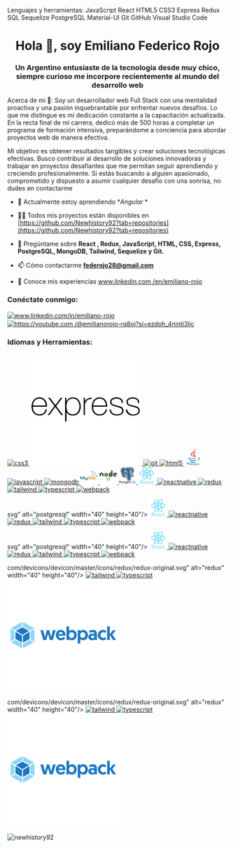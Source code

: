 Lenguajes y herramientas:
JavaScript  React HTML5  CSS3  Express Redux SQL Sequelize PostgreSQL Material-UI Git  GitHub  Visual Studio Code 
<h1 align="center">Hola 👋, soy Emiliano Federico Rojo</h1>
<h3 align="center">Un Argentino entusiaste de la tecnologia desde muy chico, siempre curioso me incorpore recientemente al mundo del desarrollo web</h3>
  Acerca de mi 💬:
Soy un desarrollador web Full Stack con una mentalidad proactiva y una pasión inquebrantable por enfrentar nuevos desafíos.
Lo que me distingue es mi dedicación constante a la capacitación actualizada. En la recta final de mi carrera, dedicó más de 500 horas a completar un programa de formación intensiva, preparándome a conciencia para abordar proyectos web de manera efectiva.

Mi objetivo es obtener resultados tangibles y crear soluciones tecnológicas efectivas. Busco contribuir al desarrollo de soluciones innovadoras y trabajar en proyectos desafiantes que me permitan seguir aprendiendo y creciendo profesionalmente.
Si estás buscando a alguien apasionado, comprometido y dispuesto a asumir cualquier desafío con una sonrisa, no dudes en contactarme
- 🌱 Actualmente estoy aprendiendo **Angular* *

- 👨‍💻 Todos mis proyectos están disponibles en [https://github.com/Newhistory92?tab=repositories](https://github.com/Newhistory92?tab=repositories)

- 💬 Pregúntame sobre **React , Redux, JavaScript, HTML, CSS, Express, PostgreSQL, MongoDB, Tailwind, Sequelize y Git.**

- 📫 Cómo contactarme **federojo28@gmail.com**

- 📄 Conoce mis experiencias [www.linkedin.com /en/emiliano-rojo](www.linkedin.com/en/emiliano-rojo)

<h3 align="left">Conéctate conmigo:</h3>
<p align="left">
<a href="https ://linkedin.com/in/www.linkedin.com/in/emiliano-rojo" target="blank"><img align="center" src="https://raw.githubusercontent.com/rahuldkjain/github -profile-readme-generator/master/src/images/icons/Social/linked-in-alt.svg" alt="www.linkedin.com/in/emiliano-rojo" height="30" width="40" /></a>
<a href="https://www.youtube.com/c/https://youtube.com/@emilianorojo-rq8oj?si=ezdoh_4ninti3ljc" target="blank"><img align= "center" src="https://raw.githubusercontent.com/rahuldkjain/github-profile-readme-generator/master/src/images/icons/Social/youtube.svg" alt="https://youtube.com /@emilianorojo-rq8oj?si=ezdoh_4ninti3ljc" height="30" width="40" /></a>
</p>

<h3 align="left">Idiomas y Herramientas:</h3>
<p align="left"> <a href="https://www.w3schools.com/css/" target="_blank" rel="noreferrer"> <img src="https://raw.githubusercontent. com/devicons/devicon/master/icons/css3/css3-original-wordmark.svg" alt="css3" width="40" height="40"/> </a> <a href="https:// expressjs.com" target="_blank" rel="noreferrer"> <img src="https://raw.githubusercontent.com/devicons/devicon/master/icons/express/express-original-wordmark.svg" alt= "express" ancho="40" alto="40"/> </a> <a href="https://git-scm.com/" target="_blank" rel="noreferrer"> <img src= "https://www.vectorlogo.zone/logos/git-scm/git-scm-icon.svg" alt="git" width="40" height="40"/> </a> <a href= "https://www.w3.org/html/" target="_blank" rel="noreferrer"> <img src="https://raw.githubusercontent.com/devicons/devicon/master/icons/html5/ html5-original-wordmark.svg" alt="html5" width="40" height="40"/> </a> <a href="https://www.java.com" target="_blank" rel ="noreferrer"> <img src="https://raw.githubusercontent.com/devicons/devicon/master/icons/java/java-original.svg" alt="java" width="40" height="40 "/> </a> <a href="https://developer.mozilla.org/en-US/docs/Web/JavaScript" target="_blank" rel="noreferrer"> <img src="https: //raw.githubusercontent.com/devicons/devicon/master/icons/javascript/javascript-original.svg" alt="javascript" width="40" height="40"/> </a> <a href=" https://www.mongodb.com/" target="_blank" rel="noreferrer"> <img src="https://raw.githubusercontent.com/devicons/devicon/master/icons/mongodb/mongodb-original -wordmark.svg" alt="mongodb" width="40" height="40"/> </a> <a href="https://www.mysql.com/" target="_blank" rel=" noreferrer"> <img src="https://raw.githubusercontent.com/devicons/devicon/master/icons/mysql/mysql-original-wordmark.svg" alt="mysql" width="40" height="40 "/> </a> <a href="https://nodejs.org" target="_blank" rel="noreferrer"> <img src="https://raw.githubusercontent.com/devicons/devicon/master/icons/nodejs/nodejs-original-wordmark.svg" alt="nodejs" width="40" height="40"/> </a> <a href="https:// www.postgresql.org" target="_blank" rel="noreferrer"> <img src="https://raw.githubusercontent.com/devicons/devicon/master/icons/postgresql/postgresql-original-wordmark.svg" alt="postgresql" width="40" height="40"/> </a> <a href="https://reactjs.org/" target="_blank" rel="noreferrer"> <img src= "https://raw.githubusercontent.com/devicons/devicon/master/icons/react/react-original-wordmark.svg" alt="react" width="40" height="40"/> </a> <a href="https://reactnative.dev/" target="_blank" rel="noreferrer"> <img src="https://reactnative.dev/img/header_logo.svg" alt="reactnative" ancho ="40" altura="40"/> </a> <a href="https://redux.js.org" target="_blank" rel="noreferrer"> <img src="https:// raw.githubusercontent.com/devicons/devicon/master/icons/redux/redux-original.svg" alt="redux" width="40" height="40"/> </a> <a href="https: //tailwindcss.com/" target="_blank" rel="noreferrer"> <img src="https://www.vectorlogo.zone/logos/tailwindcss/tailwindcss-icon.svg" alt="tailwind" width= "40" altura="40"/> </a> <a href="https://www.typescriptlang.org/" target="_blank" rel="noreferrer"> <img src="https:// raw.githubusercontent.com/devicons/devicon/master/icons/typescript/typescript-original.svg" alt="typescript" width="40" height="40"/> </a> <a href="https: //webpack.js.org" target="_blank" rel="noreferrer"> <img src="https://raw.githubusercontent.com/devicons/devicon/d00d0969292a6569d45b06d3f350f463a0107b0d/icons/webpack/webpack-original-wordmark. svg" alt="webpack" ancho="40" altura="40"/> </a> </p>svg" alt="postgresql" width="40" height="40"/> </a> <a href="https://reactjs.org/" target="_blank" rel="noreferrer"> <img src="https://raw.githubusercontent.com/devicons/devicon/master/icons/react/react-original-wordmark.svg" alt="react" width="40" height="40"/> </ a> <a href="https://reactnative.dev/" target="_blank" rel="noreferrer"> <img src="https://reactnative.dev/img/header_logo.svg" alt="reactnative " ancho="40" alto="40"/> </a> <a href="https://redux.js.org" target="_blank" rel="noreferrer"> <img src="https: //raw.githubusercontent.com/devicons/devicon/master/icons/redux/redux-original.svg" alt="redux" width="40" height="40"/> </a> <a href=" https://tailwindcss.com/" target="_blank" rel="noreferrer"> <img src="https://www.vectorlogo.zone/logos/tailwindcss/tailwindcss-icon.svg" alt="tailwind" ancho="40" alto="40"/> </a> <a href="https://www.typescriptlang.org/" target="_blank" rel="noreferrer"> <img src="https: //raw.githubusercontent.com/devicons/devicon/master/icons/typescript/typescript-original.svg" alt="typescript" width="40" height="40"/> </a> <a href=" https://webpack.js.org" target="_blank" rel="noreferrer"> <img src="https://raw.githubusercontent.com/devicons/devicon/d00d0969292a6569d45b06d3f350f463a0107b0d/icons/webpack/webpack-original- wordmark.svg" alt="webpack" width="40" height="40"/> </a> </p>svg" alt="postgresql" width="40" height="40"/> </a> <a href="https://reactjs.org/" target="_blank" rel="noreferrer"> <img src="https://raw.githubusercontent.com/devicons/devicon/master/icons/react/react-original-wordmark.svg" alt="react" width="40" height="40"/> </ a> <a href="https://reactnative.dev/" target="_blank" rel="noreferrer"> <img src="https://reactnative.dev/img/header_logo.svg" alt="reactnative " ancho="40" alto="40"/> </a> <a href="https://redux.js.org" target="_blank" rel="noreferrer"> <img src="https: //raw.githubusercontent.com/devicons/devicon/master/icons/redux/redux-original.svg" alt="redux" width="40" height="40"/> </a> <a href=" https://tailwindcss.com/" target="_blank" rel="noreferrer"> <img src="https://www.vectorlogo.zone/logos/tailwindcss/tailwindcss-icon.svg" alt="tailwind" ancho="40" alto="40"/> </a> <a href="https://www.typescriptlang.org/" target="_blank" rel="noreferrer"> <img src="https: //raw.githubusercontent.com/devicons/devicon/master/icons/typescript/typescript-original.svg" alt="typescript" width="40" height="40"/> </a> <a href=" https://webpack.js.org" target="_blank" rel="noreferrer"> <img src="https://raw.githubusercontent.com/devicons/devicon/d00d0969292a6569d45b06d3f350f463a0107b0d/icons/webpack/webpack-original- wordmark.svg" alt="webpack" width="40" height="40"/> </a> </p>com/devicons/devicon/master/icons/redux/redux-original.svg" alt="redux" width="40" height="40"/> </a> <a href="https://tailwindcss. com/" target="_blank" rel="noreferrer"> <img src="https://www.vectorlogo.zone/logos/tailwindcss/tailwindcss-icon.svg" alt="tailwind" width="40" height ="40"/> </a> <a href="https://www.typescriptlang.org/" target="_blank" rel="noreferrer"> <img src="https://raw.githubusercontent. com/devicons/devicon/master/icons/typescript/typescript-original.svg" alt="typescript" width="40" height="40"/> </a> <a href="https://webpack. js.org" target="_blank" rel="noreferrer"> <img src="https://raw.githubusercontent.com/devicons/devicon/d00d0969292a6569d45b06d3f350f463a0107b0d/icons/webpack/webpack-original-wordmark.svg" alt= "paquete web" ancho="40" alto="40"/> </a> </p>com/devicons/devicon/master/icons/redux/redux-original.svg" alt="redux" width="40" height="40"/> </a> <a href="https://tailwindcss. com/" target="_blank" rel="noreferrer"> <img src="https://www.vectorlogo.zone/logos/tailwindcss/tailwindcss-icon.svg" alt="tailwind" width="40" height ="40"/> </a> <a href="https://www.typescriptlang.org/" target="_blank" rel="noreferrer"> <img src="https://raw.githubusercontent. com/devicons/devicon/master/icons/typescript/typescript-original.svg" alt="typescript" width="40" height="40"/> </a> <a href="https://webpack. js.org" target="_blank" rel="noreferrer"> <img src="https://raw.githubusercontent.com/devicons/devicon/d00d0969292a6569d45b06d3f350f463a0107b0d/icons/webpack/webpack-original-wordmark.svg" alt= "paquete web" ancho="40" alto="40"/> </a> </p>

<p><img align="center" src="https://github-readme-stats.vercel.app/api/top-langs?username=newhistory92&show_icons=true&locale=en&layout=compact" alt="newhistory92" /> </p>

